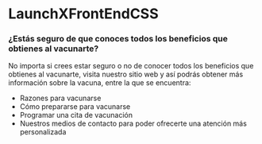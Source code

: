 # LaunchXFrontEndCSS
### ¿Estás seguro de que conoces todos los beneficios que obtienes al vacunarte?

No importa si crees estar seguro o no de conocer todos los beneficios que obtienes al vacunarte, visita nuestro sitio web y así podrás obtener más información sobre la vacuna, entre la que se encuentra:
- Razones para vacunarse
- Cómo prepararse para vacunarse
- Programar una cita de vacunación
- Nuestros medios de contacto para poder ofrecerte una atención más personalizada
